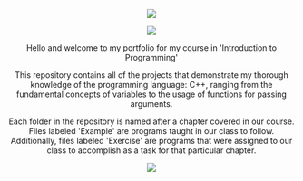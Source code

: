 <p align="center">
  <img src="https://imgur.com/y1uKseO.png"/>
</p>

<p align="center"><img src="https://imgur.com/SSqlnTP.png"/></p>
<p align="center">Hello and welcome to my portfolio for my course in 'Introduction to Programming'</p>
  
<p align="center">This repository contains all of the projects that demonstrate my thorough knowledge of the programming language: C++, ranging from the fundamental concepts of variables to the usage of functions for passing arguments.</p>
  
<p align="center">Each folder in the repository is named after a chapter covered in our course. Files labeled 'Example' are programs taught in our class to follow. Additionally, files labeled 'Exercise' are programs that were assigned to our class to accomplish as a task for that particular chapter.</p>
<p align="center"><img src="https://imgur.com/SSqlnTP.png"/></p>




